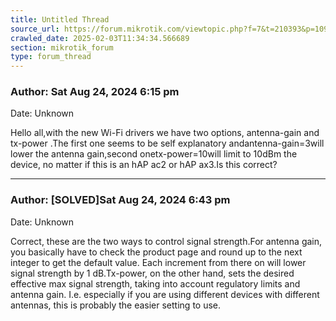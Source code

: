 ```yaml
---
title: Untitled Thread
source_url: https://forum.mikrotik.com/viewtopic.php?f=7&t=210393&p=1093116#p1093116
crawled_date: 2025-02-03T11:34:34.566689
section: mikrotik_forum
type: forum_thread
---
```


### Author: Sat Aug 24, 2024 6:15 pm
Date: Unknown

Hello all,with the new Wi-Fi drivers we have two options, antenna-gain and tx-power .The first one seems to be self explanatory andantenna-gain=3will lower the antenna gain,second onetx-power=10will limit to 10dBm the device, no matter if this is an hAP ac2 or hAP ax3.Is this correct?


---
### Author: [SOLVED]Sat Aug 24, 2024 6:43 pm
Date: Unknown

Correct, these are the two ways to control signal strength.For antenna gain, you basically have to check the product page and round up to the next integer to get the default value. Each increment from there on will lower signal strength by 1 dB.Tx-power, on the other hand, sets the desired effective max signal strength, taking into account regulatory limits and antenna gain. I.e. especially if you are using different devices with different antennas, this is probably the easier setting to use.


